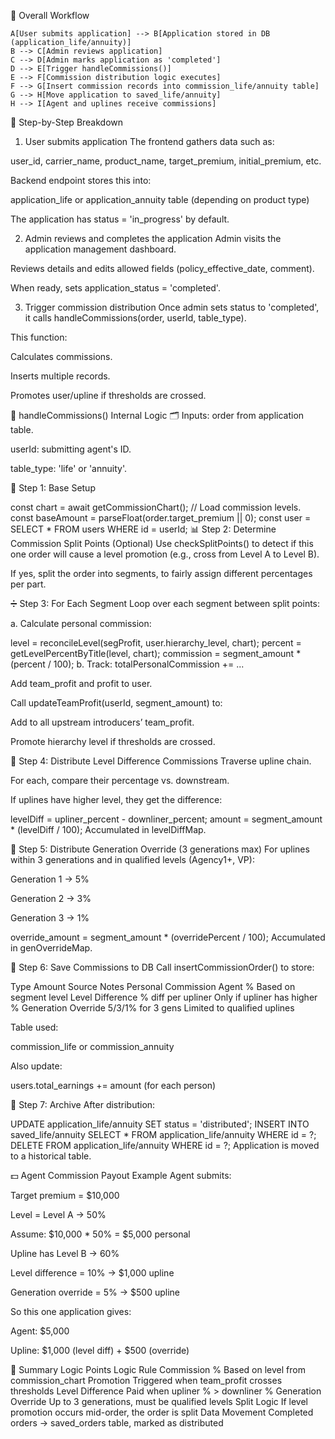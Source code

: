 🧭 Overall Workflow

    A[User submits application] --> B[Application stored in DB (application_life/annuity)]
    B --> C[Admin reviews application]
    C --> D[Admin marks application as 'completed']
    D --> E[Trigger handleCommissions()]
    E --> F[Commission distribution logic executes]
    F --> G[Insert commission records into commission_life/annuity table]
    G --> H[Move application to saved_life/annuity]
    H --> I[Agent and uplines receive commissions]
🧱 Step-by-Step Breakdown
1. User submits application
The frontend gathers data such as:

user_id, carrier_name, product_name, target_premium, initial_premium, etc.

Backend endpoint stores this into:

application_life or application_annuity table (depending on product type)

The application has status = 'in_progress' by default.

2. Admin reviews and completes the application
Admin visits the application management dashboard.

Reviews details and edits allowed fields (policy_effective_date, comment).

When ready, sets application_status = 'completed'.

3. Trigger commission distribution
Once admin sets status to 'completed', it calls handleCommissions(order, userId, table_type).

This function:

Calculates commissions.

Inserts multiple records.

Promotes user/upline if thresholds are crossed.

🧮 handleCommissions() Internal Logic
🗂️ Inputs:
order from application table.

userId: submitting agent's ID.

table_type: 'life' or 'annuity'.

🧊 Step 1: Base Setup

const chart = await getCommissionChart(); // Load commission levels.
const baseAmount = parseFloat(order.target_premium || 0);
const user = SELECT * FROM users WHERE id = userId;
📊 Step 2: Determine Commission Split Points (Optional)
Use checkSplitPoints() to detect if this one order will cause a level promotion (e.g., cross from Level A to Level B).

If yes, split the order into segments, to fairly assign different percentages per part.

➗ Step 3: For Each Segment
Loop over each segment between split points:

a. Calculate personal commission:

level = reconcileLevel(segProfit, user.hierarchy_level, chart);
percent = getLevelPercentByTitle(level, chart);
commission = segment_amount * (percent / 100);
b. Track:
totalPersonalCommission += ...

Add team_profit and profit to user.

Call updateTeamProfit(userId, segment_amount) to:

Add to all upstream introducers’ team_profit.

Promote hierarchy level if thresholds are crossed.

🧬 Step 4: Distribute Level Difference Commissions
Traverse upline chain.

For each, compare their percentage vs. downstream.

If uplines have higher level, they get the difference:

levelDiff = upliner_percent - downliner_percent;
amount = segment_amount * (levelDiff / 100);
Accumulated in levelDiffMap.

🌱 Step 5: Distribute Generation Override (3 generations max)
For uplines within 3 generations and in qualified levels (Agency1+, VP):

Generation 1 → 5%

Generation 2 → 3%

Generation 3 → 1%

override_amount = segment_amount * (overridePercent / 100);
Accumulated in genOverrideMap.

💾 Step 6: Save Commissions to DB
Call insertCommissionOrder() to store:

Type	Amount Source	Notes
Personal Commission	Agent %	Based on segment level
Level Difference	% diff per upliner	Only if upliner has higher %
Generation Override	5/3/1% for 3 gens	Limited to qualified uplines

Table used:

commission_life or commission_annuity

Also update:

users.total_earnings += amount (for each person)

📁 Step 7: Archive
After distribution:

UPDATE application_life/annuity SET status = 'distributed';
INSERT INTO saved_life/annuity SELECT * FROM application_life/annuity WHERE id = ?;
DELETE FROM application_life/annuity WHERE id = ?;
Application is moved to a historical table.

💵 Agent Commission Payout Example
Agent submits:

Target premium = $10,000

Level = Level A → 50%

Assume:
$10,000 * 50% = $5,000 personal

Upline has Level B → 60%

Level difference = 10% → $1,000 upline

Generation override = 5% → $500 upline

So this one application gives:

Agent: $5,000

Upline: $1,000 (level diff) + $500 (override)

📌 Summary Logic Points
Logic	Rule
Commission %	Based on level from commission_chart
Promotion	Triggered when team_profit crosses thresholds
Level Difference	Paid when upliner % > downliner %
Generation Override	Up to 3 generations, must be qualified levels
Split Logic	If level promotion occurs mid-order, the order is split
Data Movement	Completed orders → saved_orders table, marked as distributed

